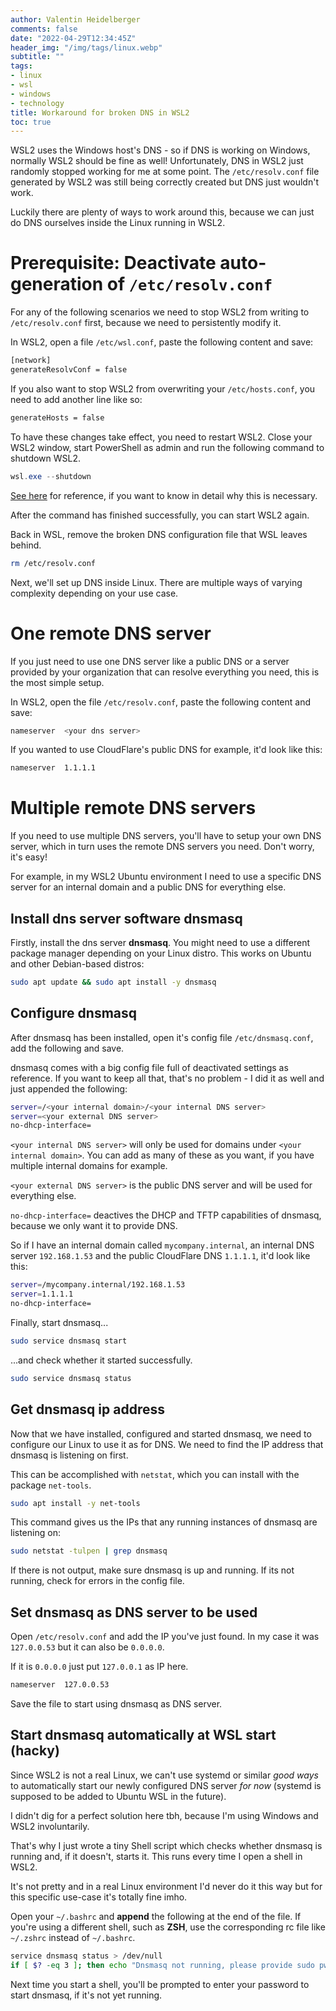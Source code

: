 ```yaml
---
author: Valentin Heidelberger
comments: false
date: "2022-04-29T12:34:45Z"
header_img: "/img/tags/linux.webp"
subtitle: ""
tags:
- linux
- wsl
- windows
- technology
title: Workaround for broken DNS in WSL2
toc: true
---
```


WSL2 uses the Windows host's DNS - so if DNS is working on Windows, normally WSL2 should be fine as well! Unfortunately, DNS in WSL2 just randomly stopped working for me at some point. The `/etc/resolv.conf` file generated by WSL2 was still being correctly created but DNS just wouldn't work.

Luckily there are plenty of ways to work around this, because we can just do DNS ourselves inside the Linux running in WSL2.

# Prerequisite: Deactivate auto-generation of `/etc/resolv.conf`

For any of the following scenarios we need to stop WSL2 from writing to `/etc/resolv.conf` first, because we need to persistently modify it.

In WSL2, open a file `/etc/wsl.conf`, paste the following content and save:

```bash
[network]
generateResolvConf = false
```

If you also want to stop WSL2 from overwriting your `/etc/hosts.conf`, you need to add another line like so:

```bash
generateHosts = false
```

To have these changes take effect, you need to restart WSL2. Close your WSL2 window, start PowerShell as admin and run the following command to shutdown WSL2.

```powershell
wsl.exe --shutdown
```

[See here](https://github.com/microsoft/WSL/issues/5611#issuecomment-661272808) for reference, if you want to know in detail why this is necessary.

After the command has finished successfully, you can start WSL2 again.

Back in WSL, remove the broken DNS configuration file that WSL leaves behind.

```bash
rm /etc/resolv.conf
```

Next, we'll set up DNS inside Linux. There are multiple ways of varying complexity depending on your use case.

# One remote DNS server

If you just need to use one DNS server like a public DNS or a server provided by your organization that can resolve everything you need, this is the most simple setup.

In WSL2, open the file `/etc/resolv.conf`, paste the following content and save:

```bash
nameserver  <your dns server>
```

If you wanted to use CloudFlare's public DNS for example, it'd look like this:

```bash
nameserver  1.1.1.1
```

# Multiple remote DNS servers

If you need to use multiple DNS servers, you'll have to setup your own DNS server, which in turn uses the remote DNS servers you need. Don't worry, it's easy!

For example, in my WSL2 Ubuntu environment I need to use a specific DNS server for an internal domain and a public DNS for everything else.

## Install dns server software **dnsmasq**

Firstly, install the dns server **dnsmasq**. You might need to use a different package manager depending on your Linux distro. This works on Ubuntu and other Debian-based distros:

```bash
sudo apt update && sudo apt install -y dnsmasq
```

## Configure dnsmasq

After dnsmasq has been installed, open it's config file `/etc/dnsmasq.conf`, add the following and save.

dnsmasq comes with a big config file full of deactivated settings as reference. If you want to keep all that, that's no problem - I did it as well and just appended the following:

```bash
server=/<your internal domain>/<your internal DNS server>
server=<your external DNS server>
no-dhcp-interface=
```

`<your internal DNS server>` will only be used for domains under `<your internal domain>`. You can add as many of these as you want, if you have multiple internal domains for example.

`<your external DNS server>` is the public DNS server and will be used for everything else.

`no-dhcp-interface=` deactives the DHCP and TFTP capabilities of dnsmasq, because we only want it to provide DNS.

So if I have an internal domain called `mycompany.internal`, an internal DNS server `192.168.1.53` and the public CloudFlare DNS `1.1.1.1`, it'd look like this:

```bash
server=/mycompany.internal/192.168.1.53
server=1.1.1.1
no-dhcp-interface=
```

Finally, start dnsmasq...

```bash
sudo service dnsmasq start
```

...and check whether it started successfully.

```bash
sudo service dnsmasq status
```

## Get dnsmasq ip address

Now that we have installed, configured and started dnsmasq, we need to configure our Linux to use it as for DNS. We need to find the IP address that dnsmasq is listening on first.

This can be accomplished with `netstat`, which you can install with the package `net-tools`.

```bash
sudo apt install -y net-tools
```

This command gives us the IPs that any running instances of dnsmasq are listening on:

```bash
sudo netstat -tulpen | grep dnsmasq
```

If there is not output, make sure dnsmasq is up and running. If its not running, check for errors in the config file.

## Set dnsmasq as DNS server to be used

Open `/etc/resolv.conf` and add the IP you've just found. In my case it was `127.0.0.53` but it can also be `0.0.0.0`.

If it is `0.0.0.0` just put `127.0.0.1` as IP here.

```bash
nameserver  127.0.0.53
```

Save the file to start using dnsmasq as DNS server.

## Start dnsmasq automatically at WSL start (hacky)

Since WSL2 is not a real Linux, we can't use systemd or similar *good ways* to automatically start our newly configured DNS server *for now* (systemd is supposed to be added to Ubuntu WSL in the future).

I didn't dig for a perfect solution here tbh, because I'm using Windows and WSL2 involuntarily.

That's why I just wrote a tiny Shell script which checks whether dnsmasq is running and, if it doesn't, starts it. This runs every time I open a shell in WSL2.

It's not pretty and in a real Linux environment I'd never do it this way but for this specific use-case it's totally fine imho.

Open your `~/.bashrc` and **append** the following at the end of the file. If you're using a different shell, such as **ZSH**, use the corresponding rc file like `~/.zshrc` instead of `~/.bashrc`.

```bash
service dnsmasq status > /dev/null
if [ $? -eq 3 ]; then echo "Dnsmasq not running, please provide sudo pw to start it..."; sudo service dnsmasq start; fi
```

Next time you start a shell, you'll be prompted to enter your password to start dnsmasq, if it's not yet running.
